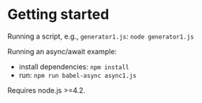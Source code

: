 # Getting started

Running a script, e.g., `generator1.js`: `node generator1.js`

Running an async/await example:
- install dependencies: `npm install`
- run: `npm run babel-async async1.js`

Requires node.js >=4.2.
